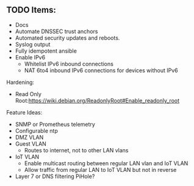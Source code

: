 
## TODO Items:
- Docs
- Automate DNSSEC trust anchors
- Automated security updates and reboots.
- Syslog output
- Fully idempotent ansible
- Enable IPv6
  - Whitelist IPv6 inbound connections
  - NAT 6to4 inbound IPv6 connections for devices without IPv6

Hardening:
- Read Only Root:https://wiki.debian.org/ReadonlyRoot#Enable_readonly_root

Feature Ideas:
- SNMP or Prometheus telemetry
- Configurable ntp
- DMZ VLAN
- Guest VLAN
  - Routes to internet, not to other LAN vlans
- IoT VLAN
  - Enable multicast routing between regular LAN vlan and IoT VLAN
  - Allow traffic from regular LAN to IoT VLAN but not in reverse
- Layer 7 or DNS filtering PiHole?
